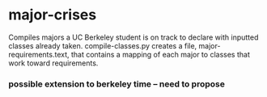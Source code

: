 # major-crises
Compiles majors a UC Berkeley student is on track to declare with inputted classes already taken.
compile-classes.py creates a file, major-requirements.text, that contains a mapping of each major to classes that work toward requirements.
### possible extension to berkeley time – need to propose
